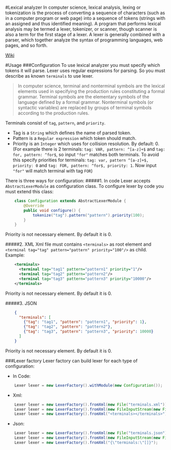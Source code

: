 #Lexical analyzer
In computer science, lexical analysis, lexing or tokenization is the process of converting a sequence of characters 
(such as in a computer program or web page) into a sequence of tokens (strings with an assigned and thus identified meaning).
 A program that performs lexical analysis may be termed a lexer, tokenizer, or scanner, 
 though scanner is also a term for the first stage of a lexer. A lexer is generally combined with a parser, 
 which together analyze the syntax of programming languages, web pages, and so forth.
 
 [Wiki](https://en.wikipedia.org/wiki/Lexical_analysis)
 
#Usage
###Configuration
To use lexical analyzer you must specify which tokens it will parse. 
Lexer uses regular expressions for parsing. So you must describe
as known `terminals` to use lexer.

> In computer science, terminal and nonterminal symbols are the lexical elements used in specifying the production 
rules constituting a formal grammar. Terminal symbols are the elementary symbols of the language defined by a formal grammar.
 Nonterminal symbols (or syntactic variables) are replaced by groups of terminal symbols according to the production rules.
 
Terminals consist of `tag`, `pattern`, and `priority`.
- Tag is a `String` which defines the name of parsed token.
- Pattern is a `Regular expression` which token should match.
- Priority is an `Integer` which uses for collision resolution. By default: 0.
(For example there is 2 terminals: `tag: VAR, pattern: ^[a-z]+$` and `tag: for, pattern: ^for$`, so input `"for"` matches both
terminals. To avoid this specify priorities for terminals: `tag: var, pattern ^[a-z]+$, priority: 0` and `tag: FOR, pattern: ^for$, priority: 1`.
Now input `"for"` will match terminal with tag `FOR`)
 
There is three ways for configuration:
#####1. In code
Lexer accepts ```AbstractLexerModule``` as configuration class. To configure lexer by code you must extend this class:
```java
    class Configuration extends AbstractLexerModule {
        @Override
        public void configure() {
            tokenize("tag").pattern("pattern").priority(100);
        }
    }
```
Priority is not necessary element. By default it is 0.

#####2. XML
Xml file must contains `<terminals>` as root element and `<terminal tag="tag" pattern="pattern" priority="100"/>` as child.
Example:
```xml
    <terminals>
      <terminal tag="tag1" pattern="pattern1" priority="1"/>
      <terminal tag="tag2" pattern="pattern2"/>
      <terminal tag="tag3" pattern="pattern3" priority="10000"/>
    </terminals>
```
Priority is not necessary element. By default it is 0.

#####3. JSON
```json
    {
      "terminals": [
        {"tag": "tag1", "pattern": "pattern1", "priority": 1},
        {"tag": "tag2", "pattern": "pattern2"},
        {"tag": "tag3", "pattern": "pattern3", "priority": 10000}
      ]
    }
```
Priority is not necessary element. By default it is 0.

###Lexer factory
Lexer factory can build lexer for each type of configuration:
- In Code: 
```java
    Lexer lexer = new LexerFactory().withModule(new Configuration());
```
- Xml:
```java
    Lexer lexer = new LexerFactory().fromXml(new File("terminals.xml"));
    Lexer lexer = new LexerFactory().fromXml(new FileInputStream(new File("terminals.xml")));
    Lexer lexer = new LexerFactory().fromXml("<terminals></terminals>");
```
- Json:
```java
    Lexer lexer = new LexerFactory().fromXml(new File("terminals.json"));
    Lexer lexer = new LexerFactory().fromXml(new FileInputStream(new File("terminals.json")));
    Lexer lexer = new LexerFactory().fromXml("{\"terminals:\"[]}");
```
